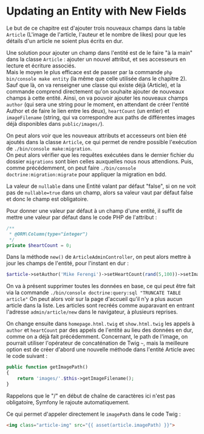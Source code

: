 # Updating an Entity with New Fields

Le but de ce chapitre est d'ajouter trois nouveaux champs dans la table `Article` (L'image de l'article, l'auteur
et le nombre de likes) pour que les détails d'un article ne soient plus écrits en dur.  

Une solution pour ajouter un champ dans l'entité est de le faire "à la main" dans la classe `Article` : ajouter un nouvel
attribut, et ses accesseurs en lecture et écriture associés.  
Mais le moyen le plus efficace est de passer par la commande `php bin/console make entity` (la même que celle utilisée 
dans le chapitre 2). Sauf que là, on va renseigner une classe qui existe déjà (Article), et la commande comprend directement 
qu'on souhaite ajouter de nouveaux champs à cette entité. 
Ainsi, on va pouvoir ajouter les nouveaux champs `author` (qui sera une string pour le moment, en attendant de créer 
l'entité Author et de faire le lien entre les deux), `heartCount` (un entier) et `imageFilename` (string, qui va correspondre
aux paths de différentes images déjà disponibles dans `public/images/`).  

On peut alors voir que les nouveaux attributs et accesseurs ont bien été ajoutés dans la classe `Article`, ce qui 
permet de rendre possible l'exécution de `./bin/console make:migration`.  
On peut alors vérifier que les requêtes exécutées dans le dernier fichier du dossier `migrations` sont bien celles auxquelles 
nous nous attendions. Puis, comme précédemment, on peut faire `./bin/console doctrine:migration:migrate` pour appliquer 
la migration en bdd. 

La valeur de `nullable` dans une Entité valant par défaut "false", si on ne voit pas de `nullable=true` dans un champ, alors 
sa valeur vaut par défaut false et donc le champ est obligatoire.  

Pour donner une valeur par défaut à un champ d'une entité, il suffit de mettre une valeur par défaut dans le code PHP de l'attribut :
```PHP
/**
 * @ORM\Column(type="integer")
 */
private $heartCount = 0;
```


Dans la méthode `new()` de `ArticleAdminController`, on peut alors mettre à jour les champs de l'entité, pour l'instant en dur :
```PHP
$article->setAuthor('Mike Ferengi')->setHeartCount(rand(5,100))->setImageFilename('asteroids.jpeg');
```

On va à présent supprimer toutes les données en base, ce qui peut être fait via la commande
`./bin/console doctrine:query:sql "TRUNCATE TABLE article"`
On peut alors voir sur la page d'accueil qu'il n'y a plus aucun article dans la liste. 
Les articles sont recréés comme auparavant en entrant l'adresse `admin/article/new` dans le navigateur, à plusieurs reprises. 

On change ensuite dans `homepage.html.twig` et `show.html.twig` les appels à `author` et `heartCount` par des appels de
l'entité au lieu des données en dur, comme on a déjà fait précédemment. Concernant, le path de l'image, on pourrait utiliser
l'opérateur de concaténation de Twig `~`, mais la meilleure option est de créer d'abord une nouvelle méthode dans l'entité 
Article avec le code suivant : 
```PHP
public function getImagePath()
{
    return 'images/'.$this->getImageFilename();
}
```
Rappelons que le "/" en début de chaîne de caractères ici n'est pas obligatoire, Symfony le rajoute automatiquement.

Ce qui permet d'appeler directement le `imagePath` dans le code Twig :
```HTML
<img class="article-img" src="{{ asset(article.imagePath) }}">
```